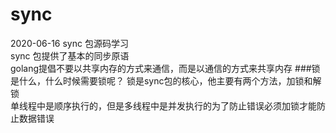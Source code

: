 # sync
2020-06-16
sync 包源码学习  
sync 包提供了基本的同步原语  
golang提倡不要以共享内存的方式来通信，而是以通信的方式来共享内存
###锁是什么，什么时候需要锁呢？
锁是sync包的核心，他主要有两个方法，加锁和解锁  
单线程中是顺序执行的，但是多线程中是并发执行的为了防止错误必须加锁才能防止数据错误  


